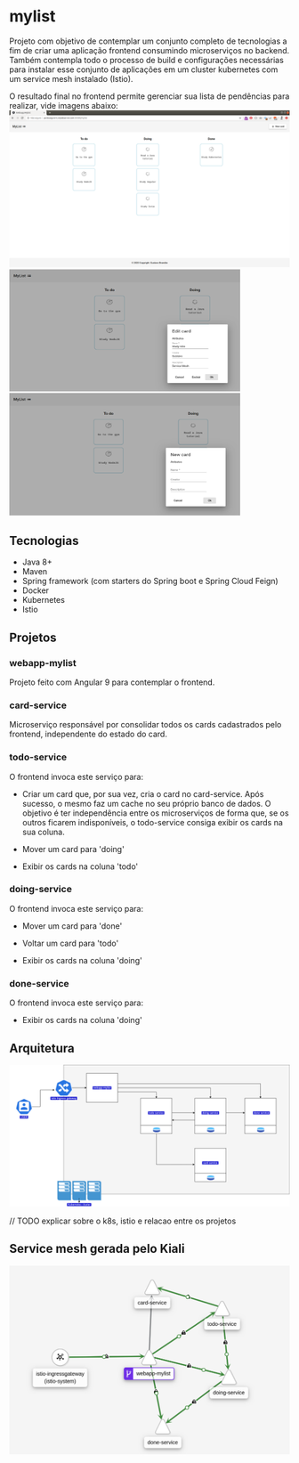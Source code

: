 # mylist

Projeto com objetivo de contemplar um conjunto completo de tecnologias a fim de criar uma aplicação frontend consumindo microserviços no backend.
Também contempla todo o processo de build e configurações necessárias para instalar esse conjunto de aplicações em um cluster kubernetes com um service mesh instalado (Istio).

O resultado final no frontend permite gerenciar sua lista de pendências para realizar, vide imagens abaixo:
![alt text](https://github.com/gbrandao07/mylist/blob/master/utils/imgs/full-app.png?raw=true)
<img src="https://github.com/gbrandao07/mylist/blob/master/utils/imgs/edit-card.png?raw=true" width="415" height="220" />
<img src="https://github.com/gbrandao07/mylist/blob/master/utils/imgs/new-card.png?raw=true" width="415" height="220" />

## Tecnologias

- Java 8+
- Maven
- Spring framework (com starters do Spring boot e Spring Cloud Feign)
- Docker
- Kubernetes 
- Istio

## Projetos

### webapp-mylist

Projeto feito com Angular 9 para contemplar o frontend.

### card-service

Microserviço responsável por consolidar todos os cards cadastrados pelo frontend, independente do estado do card.

### todo-service

O frontend invoca este serviço para:

- Criar um card que, por sua vez, cria o card no card-service. Após sucesso, o mesmo faz um cache no seu próprio banco de dados.
O objetivo é ter independência entre os microserviços de forma que, se os outros ficarem indisponíveis, o todo-service consiga exibir os cards na sua coluna.

- Mover um card para 'doing'

- Exibir os cards na coluna 'todo'

### doing-service

O frontend invoca este serviço para:

- Mover um card para 'done'

- Voltar um card para 'todo'

- Exibir os cards na coluna 'doing'

### done-service

O frontend invoca este serviço para:

- Exibir os cards na coluna 'doing'

## Arquitetura
![alt text](https://github.com/gbrandao07/mylist/blob/master/utils/imgs/mylist-projects.png?raw=true)

// TODO explicar sobre o k8s, istio e relacao entre os projetos

## Service mesh gerada pelo Kiali
![alt text](https://github.com/gbrandao07/mylist/blob/master/utils/imgs/service-mesh-live.png?raw=true)


